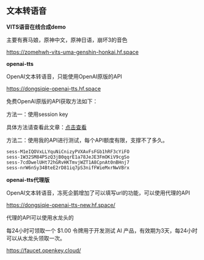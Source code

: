 ## 文本转语音

**VITS语音在线合成demo**

主要有赛马娘，原神中文，原神日语，崩坏3的音色

https://zomehwh-vits-uma-genshin-honkai.hf.space

**openai-tts**

OpenAI文本转语音，只能使用OpenAI原版的API

https://dongsiqie-openai-tts.hf.space

免费OpenAI原版的API获取方法如下：

方法一：使用session key

具体方法请查看此文章：[点击查看](sess.html)

方法二：使用我的API进行测试，每个API额度有限，支撑不了多久。

```
sess-M1eIQOVxLLYquNiCnizyPVXAvFsFGb1hRF3cYiFO
sess-1W32SM84PSzQ3jB0qqrE1a78JeJE3FmOKiV9cgSo
sess-7cdDwelUHt72hGRvHKTmvjWZT1A8CpnAt0nBHnj7
sess-nrW6nSy34BteE2rD81iq7pS3nifFWieMxrNwVBrx
```

**openai-tts代理版**

OpenAI文本转语音，冻死企鹅增加了可以填写url的功能，可以使用代理的API

https://dongsiqie-openai-tts-new.hf.space/

代理的API可以使用水龙头的

每24小时可领取一个 $1.00 令牌用于开发测试 AI 产品，有效期为3天，每24小时可以从水龙头领取一次。

https://faucet.openkey.cloud/
